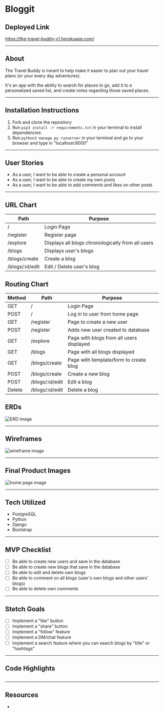 # Bloggit

## Deployed Link
https://the-travel-buddy-v1.herokuapp.com/
___
## About
The Travel Buddy is meant to help make it easier to plan out your travel plans (or your every day adventures).

It's an app with the ability to search for places to go, add it to a personalized saved list, and create notes regarding those saved places.

___
## Installation Instructions
1. Fork and clone the repository
2. Run `pip3 install -r requirements.txt` in your terminal to install dependencies
3. Run `python3 manage.py runserver` in your terminal and go to your browser and type in "localhost:8000"
<!-- 3. Run `createdb the-travel-buddy` in your terminal to create a database
4. Run `sequelize db:migrate` in your terminal to create the tables in the database -->


___
## User Stories
- As a user, I want to be able to create a personal account
- As a user, I want to be able to create my own posts
- As a user, I want to be able to add comments and likes on other posts
___

## URL Chart
| Path | Purpose |
| ------ | ---- |
| / | Login Page
| /register | Register page 
| /explore | Displays all blogs chronologically from all users
| /blogs | Displays user's blogs
| /blogs/create | Create a blog
| /blogs/:id/edit | Edit / Delete user's blog 


## Routing Chart
| Method | Path | Purpose |
| ------ | ---- | ------- |
| GET | / | Login Page
| POST | / | Log in to user from home page
| GET | /register | Page to create a new user
| POST | /register | Adds new user created to database
| GET | /explore | Page with blogs from all users displayed
| GET | /blogs | Page with all blogs displayed
| GET | /blogs/create | Page with template/form to create blog
| POST | /blogs/create | Create a new blog
| POST | /blogs/:id/edit | Edit a blog
| Delete | /blogs/:id/edit | Delete a blog


## ERDs
![ERD image]()
___

## Wireframes
![wireframe image](/)
___
## Final Product Images
![home page image](/)
___
## Tech Utilized
- PostgreSQL
- Python
- Django
- Bootstrap
___

## MVP Checklist
- [ ] Be able to create new users and save in the database
- [ ] Be able to create new blogs that save in the database
- [ ] Be able to edit and delete own blogs
- [ ] Be able to comment on all blogs (user's own blogs and other users' blogs)
- [ ] Be able to delete own comments
___

## Stetch Goals
- [ ] Implement a "like" button
- [ ] Implement a "share" button
- [ ] Implement a "follow" feature
- [ ] Implement a DM/chat feature
- [ ] Implement a search feature where you can search blogs by "title" or "hashtags"
___

## Code Highlights
```javascript
```
___

## Resources
- 